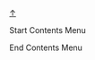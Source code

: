 
<!-- [[__TOC_]] -->

<a name=top></a>
<a class=top-link hide href=#top>↑</a>

Start Contents Menu

<!-- TOC tocDepth:1..6 chapterDepth:1..6 -->

<!-- /TOC -->

End Contents Menu

<!--
CMND: ufl_stl0 4 /home/st/REPOBARE/_repo/NBash/.arb/util/sed.ram/.grot/_d2f_v1/cntx.ins.d /home/st/REPOBARE/_repo/NBash/.arb/util/sed.ram/.grot/_d2f_v1/cntx.res.md

PPWD: /home/st

FLOW: /home/st/REPOBARE/_repo/sta/.d/.st_rc_d.data.d/ufl_stl0/.flow.d/009_dr2m

DATE: 1731255552_10112024231912

DATX: 1731255552
-->




